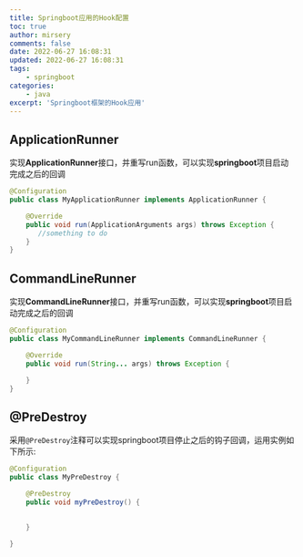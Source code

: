 ```yaml
---
title: Springboot应用的Hook配置
toc: true
author: mirsery
comments: false
date: 2022-06-27 16:08:31
updated: 2022-06-27 16:08:31
tags:
    - springboot
categories:
    - java
excerpt: 'Springboot框架的Hook应用'
---
```



<!-- toc -->

## ApplicationRunner 
实现**ApplicationRunner**接口，并重写run函数，可以实现**springboot**项目启动完成之后的回调

```java
@Configuration
public class MyApplicationRunner implements ApplicationRunner {

    @Override
    public void run(ApplicationArguments args) throws Exception {
       //something to do 
    }
}

```

## CommandLineRunner

实现**CommandLineRunner**接口，并重写run函数，可以实现**springboot**项目启动完成之后的回调

```java
@Configuration
public class MyCommandLineRunner implements CommandLineRunner {

    @Override
    public void run(String... args) throws Exception {

    }
}

```


## @PreDestroy

采用```@PreDestroy```注释可以实现springboot项目停止之后的钩子回调，运用实例如下所示:


```java
@Configuration
public class MyPreDestroy {

    @PreDestroy
    public void myPreDestroy() {
        
    
    }

}

```
